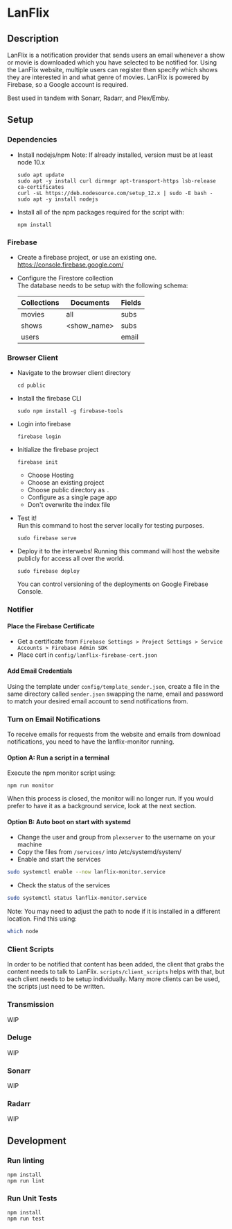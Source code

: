 # LanFlix
## Description
LanFlix is a notification provider that sends users an email whenever a show or movie is downloaded which you have selected to be notified for. Using the LanFlix website, multiple users can register then specify which shows they are interested in and what genre of movies. LanFlix is powered by Firebase, so a Google account is required.

Best used in tandem with Sonarr, Radarr, and Plex/Emby.

## Setup
### Dependencies
* Install nodejs/npm
  Note: If already installed, version must be at least node 10.x
  ```
  sudo apt update
  sudo apt -y install curl dirmngr apt-transport-https lsb-release ca-certificates
  curl -sL https://deb.nodesource.com/setup_12.x | sudo -E bash -
  sudo apt -y install nodejs
  ```
* Install all of the npm packages required for the script with: 
  ```
  npm install
  ```

### Firebase
* Create a firebase project, or use an existing one.  
  https://console.firebase.google.com/

* Configure the Firestore collection  
The database needs to be setup with the following schema:

  | Collections   |  Documents  | Fields |
  | --------------| ----------- | ------ |
  | movies        | all         | subs   |
  | shows         | <show_name> | subs   |
  | users         | <name>      | email  |


### Browser Client
* Navigate to the browser client directory
  ```
  cd public
  ```
* Install the firebase CLI
  ```
  sudo npm install -g firebase-tools
  ```
* Login into firebase
  ```
  firebase login
  ```
* Initialize the firebase project
  ```
  firebase init
  ```
  * Choose Hosting
  * Choose an existing project
  * Choose public directory as `.`
  * Configure as a single page app
  * Don't overwrite the index file
  
* Test it!  
  Run this command to host the server locally for testing purposes.
  ```
  sudo firebase serve
  ```
* Deploy it to the interwebs!
  Running this command will host the website publicly for access all over the world.
  ```
  sudo firebase deploy
  ```
  You can control versioning of the deployments on Google Firebase Console.

### Notifier
#### Place the Firebase Certificate
* Get a certificate from `Firebase Settings > Project Settings > Service Accounts > Firebase Admin SDK`
* Place cert in `config/lanflix-firebase-cert.json`

#### Add Email Credentials
Using the template under `config/template_sender.json`, create a file in the same directory called `sender.json` swapping the name, email and password to match your desired email account to send notifications from.

### Turn on Email Notifications
To receive emails for requests from the website and emails from download notifications, you need to have the lanflix-monitor running.

#### Option A: Run a script in a terminal
Execute the npm monitor script using:
```
npm run monitor
```
When this process is closed, the monitor will no longer run. If you would prefer to have it as a background service, look at the next section.

#### Option B: Auto boot on start with systemd
* Change the user and group from `plexserver` to the username on your machine
* Copy the files from `/services/` into /etc/systemd/system/ 
* Enable and start the services
```bash
sudo systemctl enable --now lanflix-monitor.service
```
* Check the status of the services
```bash
sudo systemctl status lanflix-monitor.service
```
Note: You may need to adjust the path to node if it is installed in a different location. Find this using:
```bash
which node
```

### Client Scripts
In order to be notified that content has been added, the client that grabs the content needs to talk to LanFlix. `scripts/client_scripts` helps with that, but each client needs to be setup individually. Many more clients can be used, the scripts just need to be written.

### Transmission
WIP
### Deluge
WIP
### Sonarr
WIP
### Radarr
WIP

## Development
### Run linting
```
npm install
npm run lint
```

### Run Unit Tests
```
npm install
npm run test
```

